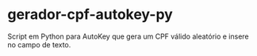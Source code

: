# gerador-cpf-autokey-py
Script em Python para AutoKey que gera um CPF válido aleatório e insere no campo de texto.
